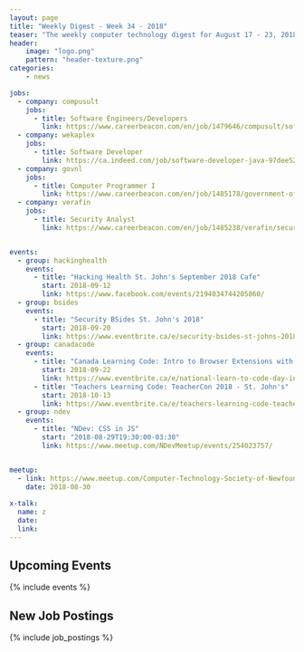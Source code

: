 ```yaml
---
layout: page
title: "Weekly Digest - Week 34 - 2018"
teaser: "The weekly computer technology digest for August 17 - 23, 2018"
header:
    image: "logo.png"
    pattern: "header-texture.png"
categories:
    - news

jobs:
  - company: compusult
    jobs:
      - title: Software Engineers/Developers
        link: https://www.careerbeacon.com/en/job/1479646/compusult/software-engineers-developers/mount-pearl
  - company: wekaplex
    jobs:
      - title: Software Developer
        link: https://ca.indeed.com/job/software-developer-java-97dee52ee3728752
  - company: govnl
    jobs:
      - title: Computer Programmer I
        link: https://www.careerbeacon.com/en/job/1485178/government-of-newfoundland-and-labrador/computer-programmer-i/st-john-s
  - company: verafin
    jobs:
      - title: Security Analyst
        link: https://www.careerbeacon.com/en/job/1485238/verafin/security-analyst/st-john-s


events:
  - group: hackinghealth
    events:
      - title: "Hacking Health St. John's September 2018 Cafe"
        start: 2018-09-12
        link: https://www.facebook.com/events/2194034744205860/
  - group: bsides
    events:
      - title: "Security BSides St. John's 2018"
        start: 2018-09-20
        link: https://www.eventbrite.ca/e/security-bsides-st-johns-2018-tickets-48694332058
  - group: canadacode
    events:
      - title: "Canada Learning Code: Intro to Browser Extensions with JavaScript"
        start: 2018-09-22
        link: https://www.eventbrite.ca/e/national-learn-to-code-day-intro-to-browser-extensions-with-javascript-st-johns-registration-48620051884?aff=es2
      - title: "Teachers Learning Code: TeacherCon 2018 - St. John's"
        start: 2018-10-13
        link: https://www.eventbrite.ca/e/teachers-learning-code-teachercon-2018-st-johns-registration-49195625440
  - group: ndev
    events:
      - title: "NDev: CSS in JS"
        start: "2018-08-29T19:30:00-03:30"
        link: https://www.meetup.com/NDevMeetup/events/254023757/


meetup:
  - link: https://www.meetup.com/Computer-Technology-Society-of-Newfoundland-and-Labrador/events/rpdzmpyxpbtb/
    date: 2018-08-30
  
x-talk:
  name: z
  date: 
  link: 
---
```


## Upcoming Events
{% include events %}

## New Job Postings
{% include job_postings %}
